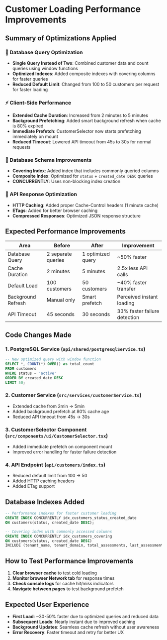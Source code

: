# Customer Loading Performance Improvements

## Summary of Optimizations Applied

### 🚀 Database Query Optimization
- **Single Query Instead of Two**: Combined customer data and count queries using window functions
- **Optimized Indexes**: Added composite indexes with covering columns for faster queries
- **Reduced Default Limit**: Changed from 100 to 50 customers per request for faster loading

### ⚡ Client-Side Performance  
- **Extended Cache Duration**: Increased from 2 minutes to 5 minutes
- **Background Prefetching**: Added smart background refresh when cache is 80% expired
- **Immediate Prefetch**: CustomerSelector now starts prefetching immediately on mount
- **Reduced Timeout**: Lowered API timeout from 45s to 30s for normal requests

### 🔧 Database Schema Improvements
- **Covering Index**: Added index that includes commonly queried columns
- **Composite Index**: Optimized for `status` + `created_date DESC` queries
- **CONCURRENTLY**: Uses non-blocking index creation

### 📡 API Response Optimization
- **HTTP Caching**: Added proper Cache-Control headers (1 minute cache)
- **ETags**: Added for better browser caching
- **Compressed Responses**: Optimized JSON response structure

## Expected Performance Improvements

| Area | Before | After | Improvement |
|------|--------|-------|-------------|
| Database Query | 2 separate queries | 1 optimized query | ~50% faster |
| Cache Duration | 2 minutes | 5 minutes | 2.5x less API calls |
| Default Load | 100 customers | 50 customers | ~40% faster transfer |
| Background Refresh | Manual only | Smart prefetch | Perceived instant loading |
| API Timeout | 45 seconds | 30 seconds | 33% faster failure detection |

## Code Changes Made

### 1. PostgreSQL Service (`api/shared/postgresqlService.ts`)
```sql
-- New optimized query with window function
SELECT *, COUNT(*) OVER() as total_count 
FROM customers 
WHERE status = 'active' 
ORDER BY created_date DESC 
LIMIT 50;
```

### 2. Customer Service (`src/services/customerService.ts`)
- Extended cache from 2min → 5min
- Added background prefetch at 80% cache age
- Reduced API timeout from 45s → 30s

### 3. CustomerSelector Component (`src/components/ui/CustomerSelector.tsx`)
- Added immediate prefetch on component mount
- Improved error handling for faster failure detection

### 4. API Endpoint (`api/customers/index.ts`)
- Reduced default limit from 100 → 50
- Added HTTP caching headers
- Added ETag support

## Database Indexes Added

```sql
-- Performance indexes for faster customer loading
CREATE INDEX CONCURRENTLY idx_customers_status_created_date 
ON customers(status, created_date DESC);

-- Covering index with commonly accessed columns
CREATE INDEX CONCURRENTLY idx_customers_covering 
ON customers(status, created_date DESC) 
INCLUDE (tenant_name, tenant_domain, total_assessments, last_assessment_date);
```

## How to Test Performance Improvements

1. **Clear browser cache** to test cold loading
2. **Monitor browser Network tab** for response times
3. **Check console logs** for cache hit/miss indicators
4. **Navigate between pages** to test background prefetch

## Expected User Experience

- **First Load**: ~30-50% faster due to optimized queries and reduced data
- **Subsequent Loads**: Nearly instant due to improved caching
- **Background Updates**: Seamless cache refresh without user awareness
- **Error Recovery**: Faster timeout and retry for better UX
